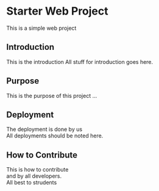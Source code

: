 # Starter Web Project
This is a simple web project

## Introduction
This is the introduction
All stuff for introduction goes here.

## Purpose
This is the purpose of this project ...

## Deployment
The deployment is done by us  
All deployments should be noted here.

## How to Contribute
This is how to contribute  
and by all developers.  
All best to strudents
